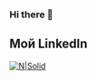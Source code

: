 ### Hi there 👋

<!--
**ValentinDevPy/ValentinDevPY** is a ✨ _special_ ✨ repository because its `README.md` (this file) appears on your GitHub profile.

Here are some ideas to get you started:

- 🔭 I’m currently working on ...
- 🌱 I’m currently learning ...
- 👯 I’m looking to collaborate on ...
- 🤔 I’m looking for help with ...
- 💬 Ask me about ...
- 📫 How to reach me: ...
- 😄 Pronouns: ...
- ⚡ Fun fact: ...
-->

## Мой LinkedIn
[![N|Solid](https://upload.wikimedia.org/wikipedia/commons/thumb/0/01/LinkedIn_Logo.svg/320px-LinkedIn_Logo.svg.png)](https://www.linkedin.com/in/vborysh/) 
